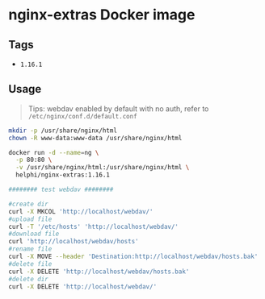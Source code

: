 # nginx-extras Docker image

## Tags

- `1.16.1`

## Usage

> Tips:
> webdav enabled by default with no auth, refer to `/etc/nginx/conf.d/default.conf`

```bash
mkdir -p /usr/share/nginx/html
chown -R www-data:www-data /usr/share/nginx/html

docker run -d --name=ng \
  -p 80:80 \
  -v /usr/share/nginx/html:/usr/share/nginx/html \
  helphi/nginx-extras:1.16.1

######## test webdav ########

#create dir
curl -X MKCOL 'http://localhost/webdav/'
#upload file
curl -T '/etc/hosts' 'http://localhost/webdav/'
#download file
curl 'http://localhost/webdav/hosts'
#rename file
curl -X MOVE --header 'Destination:http://localhost/webdav/hosts.bak' 'http://localhost/webdav/hosts'
#delete file
curl -X DELETE 'http://localhost/webdav/hosts.bak'
#delete dir
curl -X DELETE 'http://localhost/webdav/'
```
